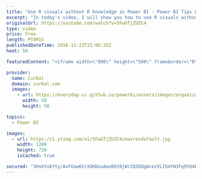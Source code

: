 ```yaml
---
title: "Use R visuals without R knowledge in Power BI - Power BI Tips & Tricks #18"
excerpt: "In today's video, I will show you how to use R visuals without knowing anything about R.  How to install R for Power BI: https://www.youtube.com/watch?v=HcTdXgWGdS8 Link to R visuals gallery: https://app.powerbi.com/visuals/   Looking for a download file? Go to our Download Center: https://curbal.com/donwload-center"
originalUrl: https://youtube.com/watch?v=5FwGTjZUZC4
type: video
price: Free
length: PT4M1S
publishedDateTime: 2016-11-23T21:06:35Z
heat: 50

featuredContent: "<iframe width=\"800\" height=\"500\" frameborder=\"0\" src=\"https://www.youtube.com/embed/5FwGTjZUZC4\" allow=\"accelerometer; autoplay; encrypted-media; gyroscope; picture-in-picture\" allowfullscreen></iframe>"

provider:
  name: Curbal
  domain: curbal.com
  images:
    - url: https://everyday-cc.github.io/powerbi/assets/images/organizations/curbal.com-50x50.jpg
      width: 50
      height: 50

topics:
  - Power BI

images:
  - url: https://i.ytimg.com/vi/5FwGTjZUZC4/maxresdefault.jpg
    width: 1280
    height: 720
    isCached: true

secured: "3HvbYubYty/AvFOaw6SrXGKDouAeoBkS9jWrZQ5DOgAcezVLIhmYN3Fq9YQ4Bn5PHU6+44C4Li//yib1TUCXvlpBquEqy3uizrGJMVNpGuPTXY/GxD1Ausht2OICt9c9CZ9nSy4ug0qHrJ49Hh6pxfACF7OBjPw8oelEu4pn06+TTwL6pfX4wMaNM9BIZdYRVHHOZamwgcUqG8mxk8pTD2wOSoZNTuL4uFyBlwaAbRMRibvR5xKqoAtjBr5nk0N+KDo1y+robsJKMjxLVID4KEDcSsk0I+GaPd68JHjBktYZxPoj8vD1n+q5UanjbTKc8EQu6Lcvh/8MSwtWgcbJPBNJ8k8sqGlackhST5zSLnRa6l9CUgBP8XWIHWWO6QY7y8Br25AbbkZK+aq8N4c+n+qjzckQjGb+MfZmbcvENLo=;PWNo4IIftKq0nMbQKGrZ3g=="
---
```


